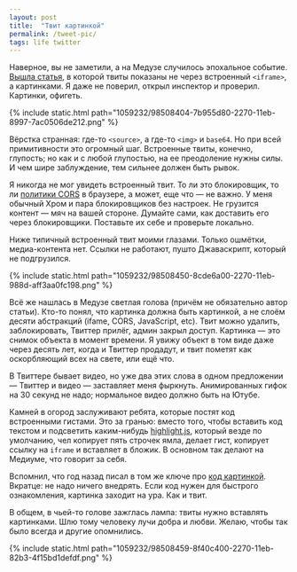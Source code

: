 ```yaml
---
layout: post
title:  "Твит картинкой"
permalink: /tweet-pic/
tags: life twitter
---
```


[meduza]: https://meduza.io/shapito/2020/11/05/rossiyane-ne-spyat-kotoruyu-noch-sledyat-za-vyborami-vyborami-prezidenta-ssha-tolko-memy-i-odno-prorochestvo-o-tom-kak-eto-proishodilo

Наверное, вы не заметили, а на Медузе случилось эпохальное событие. [Вышла
статья][meduza], в которой твиты показаны не через встроенный `<iframe>`, а
картинками. Я даже не поверил, открыл инспектор и проверил. Картинки, офигеть.

{% include static.html path="1059232/98508404-7b955d80-2270-11eb-8997-7ac0506de212.png" %}

Вёрстка странная: где-то `<source>`, а где-то `<img>` и `base64`. Но при всей
примитивности это огромный шаг. Встроенные твиты, конечно, глупость; но как и с
любой глупостью, на ее преодоление нужны силы. И чем шире заблуждение, тем
сильнее должен быть рывок.

[cors]: /cors/

Я никогда не мог увидеть встроенный твит. То ли это блокировщик, то ли [политики
CORS][cors] в браузере, а может, еще что — не важно. У меня обычный Хром и пара
блокировщиков без настроек. Не грузится контент — мяч на вашей стороне. Думайте
сами, как доставить его через блокировщики. Поставьте их себе и проверьте
локально.

Ниже типичный встроенный твит моими глазами. Только ошмётки, медиа-контента
нет. Ссылки не работают, пушто Джаваскрипт, который не подгрузился.

{% include static.html path="1059232/98508450-8cde6a00-2270-11eb-988d-aff3aa0fc198.png" %}

Всё же нашлась в Медузе светлая голова (причём не обязательно автор
статьи). Кто-то понял, что картинка должна быть картинкой, а не слоём десяти
абстракций (ifame, CORS, JavaScript, etc). Твит можно удалить, заблокировать,
Твиттер прилёг, админ закрыл доступ. Картинка — это снимок объекта в момент
времени. Я увижу объект в том виде даже через десять лет, когда и Твиттер
продадут, и твит пометят как оскорбляющий всех на свете, или ещё что.

В Твиттере бывает видео, но уже два этих слова в одном предложении — Твиттер и
видео — заставляет меня фыркнуть. Анимированных гифок на 30 секунд не надо;
нормальное видео должно быть на Ютубе.

[highlight.js]: https://highlightjs.org/

Камней в огород заслуживают ребята, которые постят код встроенными гистами. Это
за гранью: вместо того, чтобы вставить код текстом и подсветить каким-нибудь
[highlight.js][highlight.js], который везде по умолчанию, чел копирует пять
строчек ямла, делает гист, копирует ссылку на `iframe` и вставляет в бложик. В
основном так делают на Медиуме, что говорит за себя.

[codepic]: /codepic/

Вспомнил, что год назад писал в том же ключе про [код
картинкой][codepic]. Вкратце: не надо ничего внедрять. Если код нужен для
быстрого ознакомления, картинка заходит на ура. Как и твит.

В общем, в чьей-то голове зажглась лампа: твиты нужно вставлять картинками. Шлю
тому человеку лучи добра и любви. Желаю, чтобы так было всегда и другие
опомнились.

{% include static.html path="1059232/98508459-8f40c400-2270-11eb-82b3-4f15bd1defdf.png" %}
